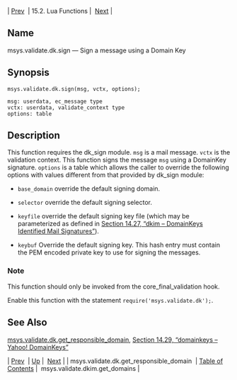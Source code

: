 | [Prev](lua.ref.msys.validate.dk.get_responsible_domain)  | 15.2. Lua Functions |  [Next](lua.ref.msys.validate.dkim.get_domains.php) |

<a name="lua.ref.msys.validate.dk.sign"></a>
## Name

msys.validate.dk.sign — Sign a message using a Domain Key

<a name="idp27115504"></a>
## Synopsis

`msys.validate.dk.sign(msg, vctx, options);`

```
msg: userdata, ec_message type
vctx: userdata, validate_context type
options: table
```
<a name="idp27118272"></a>
## Description

This function requires the dk_sign module. `msg` is a mail message. `vctx` is the validation context. This function signs the message `msg` using a DomainKey signature. `options` is a table which allows the caller to override the following options with values different from that provided by dk_sign module:

*   `base_domain` override the default signing domain.

*   `selector` override the default signing selector.

*   `keyfile` override the default signing key file (which may be parameterized as defined in [Section 14.27, “dkim – DomainKeys Identified Mail Signatures”](modules.dkim "14.27. dkim – DomainKeys Identified Mail Signatures")).

*   `keybuf` Override the default signing key. This hash entry must contain the PEM encoded private key to use for signing the messages.

### Note

This function should only be invoked from the core_final_validation hook.

Enable this function with the statement `require('msys.validate.dk');`.

<a name="idp27129824"></a>
## See Also

[msys.validate.dk.get_responsible_domain](lua.ref.msys.validate.dk.get_responsible_domain "msys.validate.dk.get_responsible_domain"), [Section 14.29, “domainkeys – Yahoo! DomainKeys”](modules.domainkeys.php "14.29. domainkeys – Yahoo! DomainKeys")

| [Prev](lua.ref.msys.validate.dk.get_responsible_domain)  | [Up](lua.function.details.php) |  [Next](lua.ref.msys.validate.dkim.get_domains.php) |
| msys.validate.dk.get_responsible_domain  | [Table of Contents](index) |  msys.validate.dkim.get_domains |

